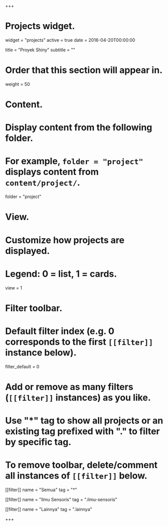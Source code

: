 +++
# Projects widget.
widget = "projects"
active = true
date = 2016-04-20T00:00:00

title = "Proyek Shiny"
subtitle = ""

# Order that this section will appear in.
weight = 50

# Content.
# Display content from the following folder.
# For example, `folder = "project"` displays content from `content/project/`.
folder = "project"

# View.
# Customize how projects are displayed.
# Legend: 0 = list, 1 = cards.
view = 1

# Filter toolbar.

# Default filter index (e.g. 0 corresponds to the first `[[filter]]` instance below).
filter_default = 0

# Add or remove as many filters (`[[filter]]` instances) as you like.
# Use "*" tag to show all projects or an existing tag prefixed with "." to filter by specific tag.
# To remove toolbar, delete/comment all instances of `[[filter]]` below.
 [[filter]]
   name = "Semua"
   tag = "*"
  
 [[filter]]
   name = "Ilmu Sensoris"
   tag = ".ilmu-sensoris"

 [[filter]]
   name = "Lainnya"
   tag = ".lainnya"

+++

